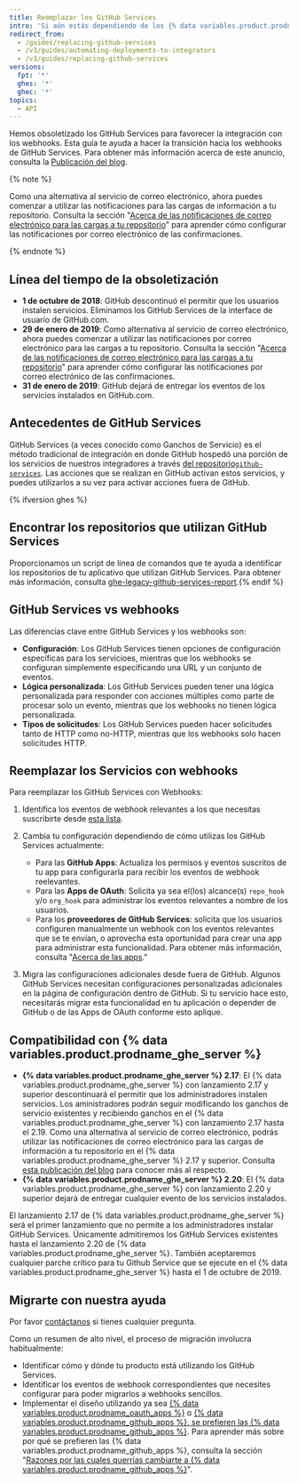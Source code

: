 ```yaml
---
title: Reemplazar los GitHub Services
intro: 'Si aún estás dependiendo de los {% data variables.product.prodname_dotcom %} Services obsoletizados, aprende cómomigrar los ganchos de tu servicio a webhooks.'
redirect_from:
  - /guides/replacing-github-services
  - /v3/guides/automating-deployments-to-integrators
  - /v3/guides/replacing-github-services
versions:
  fpt: '*'
  ghes: '*'
  ghec: '*'
topics:
  - API
---
```



Hemos obsoletizado los GitHub Services para favorecer la integración con los webhooks. Esta guía te ayuda a hacer la transición hacia los webhooks de GitHub Services. Para obtener más información acerca de este anuncio, consulta la [Publicación del blog](https://developer.github.com/changes/2018-10-01-denying-new-github-services).

{% note %}

Como una alternativa al servicio de correo electrónico, ahora puedes comenzar a utilizar las notificaciones para las cargas de información a tu repositorio. Consulta la sección "[Acerca de las notificaciones de correo electrónico para las cargas a tu repositorio](/github/receiving-notifications-about-activity-on-github/about-email-notifications-for-pushes-to-your-repository/)" para aprender cómo configurar las notificaciones por correo electrónico de las confirmaciones.

{% endnote %}

## Línea del tiempo de la obsoletización

- **1 de octubre de 2018**: GitHub descontinuó el permitir que los usuarios instalen servicios. Eliminamos los GitHub Services de la interface de usuario de GitHub.com.
- **29 de enero de 2019**: Como alternativa al servicio de correo electrónico, ahora puedes comenzar a utilizar las notificaciones por correo electrónico para las cargas a tu repositorio. Consulta la sección "[Acerca de las notificaciones de correo electrónico para las cargas a tu repositorio](/github/receiving-notifications-about-activity-on-github/about-email-notifications-for-pushes-to-your-repository/)" para aprender cómo configurar las notificaciones por correo electrónico de las confirmaciones.
- **31 de enero de 2019**: GitHub dejará de entregar los eventos de los servicios instalados en GitHub.com.

## Antecedentes de GitHub Services

GitHub Services (a veces conocido como Ganchos de Servicio) es el método tradicional de integración en donde GitHub hospedó una porción de los servicios de nuestros integradores a través [del repositorio`github-services`](https://github.com/github/github-services). Las acciones que se realizan en GitHub activan estos servicios, y puedes utilizarlos a su vez para activar acciones fuera de GitHub.

{% ifversion ghes %}
## Encontrar los repositorios que utilizan GitHub Services
Proporcionamos un script de línea de comandos que te ayuda a identificar los repositorios de tu aplicativo que utilizan GitHub Services. Para obtener más información, consulta [ghe-legacy-github-services-report](/enterprise/{{currentVersion}}/admin/articles/command-line-utilities/#ghe-legacy-github-services-report).{% endif %}

## GitHub Services vs webhooks

Las diferencias clave entre GitHub Services y los webhooks son:
- **Configuración**: Los GitHub Services tienen opciones de configuración específicas para los servicioes, mientras que los webhooks se configuran simplemente especificando una URL y un conjunto de eventos.
- **Lógica personalizada**: Los GitHub Services pueden tener una lógica personalizada para responder con acciones múltiples como parte de procesar solo un evento, mientras que los webhooks no tienen lógica personalizada.
- **Tipos de solicitudes**: Los GitHub Services pueden hacer solicitudes tanto de HTTP como no-HTTP, mientras que los webhooks solo hacen solicitudes HTTP.

## Reemplazar los Servicios con webhooks

Para reemplazar los GitHub Services con Webhooks:

1. Identifica los eventos de webhook relevantes a los que necesitas suscribirte desde [esta lista](/webhooks/#events).

2. Cambia tu configuración dependiendo de cómo utilizas los GitHub Services actualmente:

   - Para las **GitHub Apps**: Actualiza los permisos y eventos suscritos de tu app para configurarla para recibir los eventos de webhook reelevantes.
   - Para las **Apps de OAuth**: Solicita ya sea el(los) alcance(s) `repo_hook` y/o `org_hook` para administrar los eventos relevantes a nombre de los usuarios.
   - Para los **proveedores de GitHub Services**: solicita que los usuarios configuren manualmente un webhook con los eventos relevantes que se te envían, o aprovecha esta oportunidad para crear una app para administrar esta funcionalidad. Para obtener más información, consulta "[Acerca de las apps](/apps/about-apps/)."

3. Migra las configuraciones adicionales desde fuera de GitHub. Algunos GitHub Services necesitan configuraciones personalizadas adicionales en la página de configuración dentro de GitHub. Si tu servicio hace esto, necesitarás migrar esta funcionalidad en tu aplicación o depender de GitHub o de las Apps de OAuth conforme esto aplique.

## Compatibilidad con {% data variables.product.prodname_ghe_server %}

- **{% data variables.product.prodname_ghe_server %} 2.17**: El {% data variables.product.prodname_ghe_server %} con lanzamiento 2.17 y superior descontinuará el permitir que los administradores instalen servicios. Los aministradores podrán seguir modificando los ganchos de servicio existentes y recibiendo ganchos en el {% data variables.product.prodname_ghe_server %} con lanzamiento 2.17 hasta el 2.19. Como una alternativa al servicio de correo electrónico, podrás utilizar las notificaciones de correo electrónico para las cargas de información a tu repositorio en el {% data variables.product.prodname_ghe_server %} 2.17 y superior. Consulta [esta publicación del blog](https://developer.github.com/changes/2019-01-29-life-after-github-services) para conocer más al respecto.
- **{% data variables.product.prodname_ghe_server %} 2.20**: El {% data variables.product.prodname_ghe_server %} con lanzamiento 2.20 y superior dejará de entregar cualquier evento de los servicios instalados.

El lanzamiento 2.17 de {% data variables.product.prodname_ghe_server %} será el primer lanzamiento que no permite a los administradores instalar GitHub Services. Únicamente admitiremos los GitHub Services existentes hasta el lanzamiento 2.20 de {% data variables.product.prodname_ghe_server %}. También aceptaremos cualquier parche crítico para tu Github Service que se ejecute en el {% data variables.product.prodname_ghe_server %} hasta el 1 de octubre de 2019.

## Migrarte con nuestra ayuda

Por favor [contáctanos](https://github.com/contact?form%5Bsubject%5D=GitHub+Services+Deprecation) si tienes cualquier pregunta.

Como un resumen de alto nivel, el proceso de migración involucra habitualmente:
  - Identificar cómo y dónde tu producto está utilizando los GitHub Services.
  - Identificar los eventos de webhook correspondientes que necesites configurar para poder migrarlos a webhooks sencillos.
  - Implementar el diseño utilizando ya sea [{% data variables.product.prodname_oauth_apps %}](/apps/building-oauth-apps/) o [{% data variables.product.prodname_github_apps %}. se prefieren las {% data variables.product.prodname_github_apps %}](/apps/building-github-apps/). Para aprender más sobre por qué se prefieren las {% data variables.product.prodname_github_apps %}, consulta la sección "[Razones por las cuales querrías cambiarte a {% data variables.product.prodname_github_apps %}](/apps/migrating-oauth-apps-to-github-apps/#reasons-for-switching-to-github-apps)".
